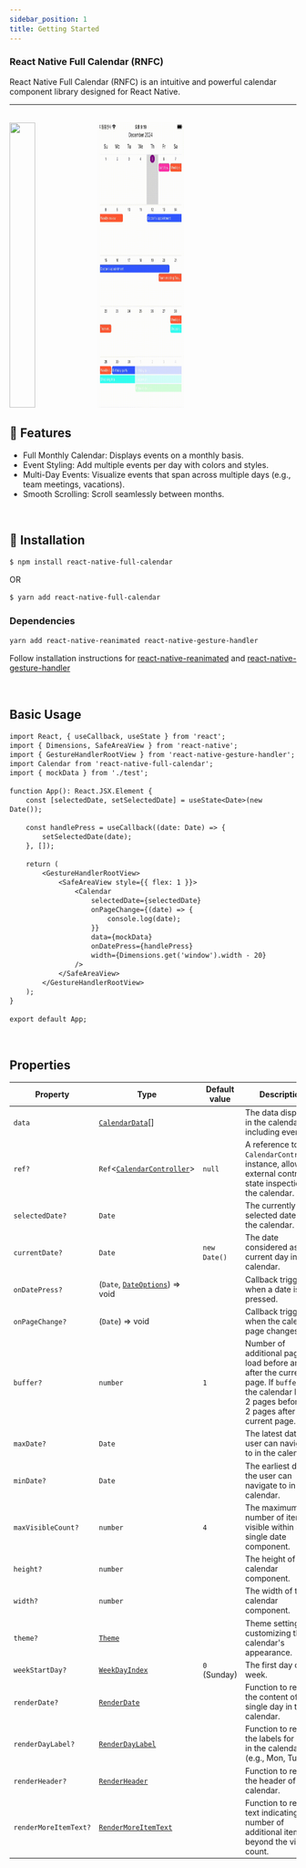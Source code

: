 ```yaml
---
sidebar_position: 1
title: Getting Started
---
```


### React Native Full Calendar (RNFC)

React Native Full Calendar (RNFC) is an intuitive and powerful calendar component library designed for React Native.

---

<br/>

<img src="/img/aos_video.gif" width="30%" height="500"/>
<img src="/img/ios_video.gif" width="30%" height="500"/>

<br/>

## 🚀 Features

-   Full Monthly Calendar: Displays events on a monthly basis.
-   Event Styling: Add multiple events per day with colors and styles.
-   Multi-Day Events: Visualize events that span across multiple days (e.g., team meetings, vacations).
-   Smooth Scrolling: Scroll seamlessly between months.

<br/>

## 🔌 Installation

```sh
$ npm install react-native-full-calendar
```

OR

```sh
$ yarn add react-native-full-calendar
```

### Dependencies

```sh
yarn add react-native-reanimated react-native-gesture-handler
```

Follow installation instructions for [react-native-reanimated](https://github.com/kmagiera/react-native-reanimated) and [react-native-gesture-handler](https://github.com/kmagiera/react-native-gesture-handler)

<br />

## Basic Usage

```tsx
import React, { useCallback, useState } from 'react';
import { Dimensions, SafeAreaView } from 'react-native';
import { GestureHandlerRootView } from 'react-native-gesture-handler';
import Calendar from 'react-native-full-calendar';
import { mockData } from './test';

function App(): React.JSX.Element {
    const [selectedDate, setSelectedDate] = useState<Date>(new Date());

    const handlePress = useCallback((date: Date) => {
        setSelectedDate(date);
    }, []);

    return (
        <GestureHandlerRootView>
            <SafeAreaView style={{ flex: 1 }}>
                <Calendar
                    selectedDate={selectedDate}
                    onPageChange={(date) => {
                        console.log(date);
                    }}
                    data={mockData}
                    onDatePress={handlePress}
                    width={Dimensions.get('window').width - 20}
                />
            </SafeAreaView>
        </GestureHandlerRootView>
    );
}

export default App;
```

<br />

## Properties

| Property              | Type                                                           | Default value | Description                                                                                                                                                   |
| --------------------- | -------------------------------------------------------------- | ------------- | ------------------------------------------------------------------------------------------------------------------------------------------------------------- |
| `data`                | [`CalendarData`](./types/CalendarData.md)[]                    |               | The data displayed in the calendar, including events                                                                                                          |
| `ref?`                | `Ref`\<[`CalendarController`](./types/CalendarController.md)\> | `null`        | A reference to the `CalendarController` instance, allowing external control or state inspection of the calendar.                                              |
| `selectedDate?`       | `Date`                                                         |               | The currently selected date in the calendar.                                                                                                                  |
| `currentDate?`        | `Date`                                                         | `new Date()`  | The date considered as the current day in the calendar.                                                                                                       |
| `onDatePress?`        | (`Date`, [`DateOptions`](./types/DateOptions.md)) => void      |               | Callback triggered when a date is pressed.                                                                                                                    |
| `onPageChange?`       | (`Date`) => void                                               |               | Callback triggered when the calendar page changes.                                                                                                            |
| `buffer?`             | `number`                                                       | `1`           | Number of additional pages to load before and after the current page. If `buffer` is 2, the calendar loads 2 pages before and 2 pages after the current page. |
| `maxDate?`            | `Date`                                                         |               | The latest date the user can navigate to in the calendar.                                                                                                     |
| `minDate?`            | `Date`                                                         |               | The earliest date the user can navigate to in the calendar.                                                                                                   |
| `maxVisibleCount?`    | `number`                                                       | `4`           | The maximum number of items visible within a single date component.                                                                                           |
| `height?`             | `number`                                                       |               | The height of the calendar component.                                                                                                                         |
| `width?`              | `number`                                                       |               | The width of the calendar component.                                                                                                                          |
| `theme?`              | [`Theme`](./types/Theme.md)                                    |               | Theme settings for customizing the calendar's appearance.                                                                                                     |
| `weekStartDay?`       | [`WeekDayIndex`](./types/WeekDayIndex.md)                      | `0` (Sunday)  | The first day of the week.                                                                                                                                    |
| `renderDate?`         | [`RenderDate`](./types/RenderDate.md)                          |               | Function to render the content of a single day in the calendar.                                                                                               |
| `renderDayLabel?`     | [`RenderDayLabel`](./types/RenderDayLabel.md)                  |               | Function to render the labels for days in the calendar (e.g., Mon, Tue).                                                                                      |
| `renderHeader?`       | [`RenderHeader`](./types/RenderHeader.md)                      |               | Function to render the header of the calendar.                                                                                                                |
| `renderMoreItemText?` | [`RenderMoreItemText`](./types/RenderMoreItemText.md)          |               | Function to render text indicating the number of additional items beyond the visible count.                                                                   |

<br />
